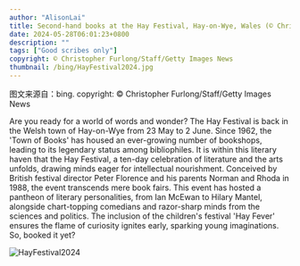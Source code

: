 ```yaml
---
author: "AlisonLai"
title: Second-hand books at the Hay Festival, Hay-on-Wye, Wales (© Christopher Furlong/Staff/Getty Images News)
date: 2024-05-28T06:01:23+0800
description: ""
tags: ["Good scribes only"]
copyright: © Christopher Furlong/Staff/Getty Images News
thumbnail: /bing/HayFestival2024.jpg
---
```

图文来源自：bing.  copyright: © Christopher Furlong/Staff/Getty Images News

Are you ready for a world of words and wonder? The Hay Festival is back in the Welsh town of Hay-on-Wye from 23 May to 2 June. Since 1962, the 'Town of Books' has housed an ever-growing number of bookshops, leading to its legendary status among bibliophiles. It is within this literary haven that the Hay Festival, a ten-day celebration of literature and the arts unfolds, drawing minds eager for intellectual nourishment. Conceived by British festival director Peter Florence and his parents Norman and Rhoda in 1988, the event transcends mere book fairs. This event has hosted a pantheon of literary personalities, from Ian McEwan to Hilary Mantel, alongside chart-topping comedians and razor-sharp minds from the sciences and politics. The inclusion of the children's festival 'Hay Fever' ensures the flame of curiosity ignites early, sparking young imaginations. So, booked it yet?

![HayFestival2024](/bing/HayFestival2024.jpg)